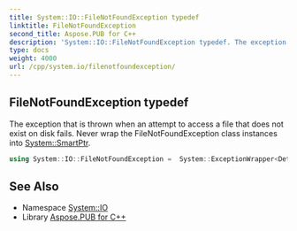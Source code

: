 ```yaml
---
title: System::IO::FileNotFoundException typedef
linktitle: FileNotFoundException
second_title: Aspose.PUB for C++
description: 'System::IO::FileNotFoundException typedef. The exception that is thrown when an attempt to access a file that does not exist on disk fails. Never wrap the FileNotFoundException class instances into System::SmartPtr in C++.'
type: docs
weight: 4000
url: /cpp/system.io/filenotfoundexception/
---
```

## FileNotFoundException typedef


The exception that is thrown when an attempt to access a file that does not exist on disk fails. Never wrap the FileNotFoundException class instances into [System::SmartPtr](../../system/smartptr/).

```cpp
using System::IO::FileNotFoundException =  System::ExceptionWrapper<Details_FileNotFoundException>
```

## See Also

* Namespace [System::IO](../)
* Library [Aspose.PUB for C++](../../)
